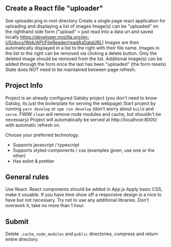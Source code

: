 ## Create a React file "uploader"

See uploader.png in root directory
Create a single page react application for uploading and displaying a list of images
Image(s) can be "uploaded" on the righthand side form ("upload" = just read into a data url and saved locally https://developer.mozilla.org/en-US/docs/Web/API/FileReader/readAsDataURL)
Images are then automatically displayed in a list to the right with their file name.
Images in the list to the right can be removed via clicking a delete button. Only the deleted image should be removed from the list.
Additional image(s) can be added through the form once the last has been "uploaded" (the form resets)
State does NOT need to be maintained between page refresh.

## Project Info

Project is an already configured Gatsby project (you don't need to know Gatsby, its just the boilerplate for serving the webpage)
Start project by running `yarn develop` or `npm run develop` (don't worry about `build` and `serve`. FWIW `clean` will remove node modules and cache, but shouldn't be necessary)
Project will automatically be served at http://localhost:8000/ with automatic refresh on.

Choose your preferred technology.

- Supports javascript / typescript
- Supports styled-components / css (examples given, use one or the other)
- Has eslint & prettier

## General rules

Use React. React components should be added in App.js
Apply basic CSS, make it usuable.
If you have time show off a responsive design is a nice to have but not necessary.
Try not to use any additional libraries.
Don't overwork it, take no more than 1 hour.

## Submit

Delete `.cache`, `node_modules` and `public` directories, compress and return entire directory.
